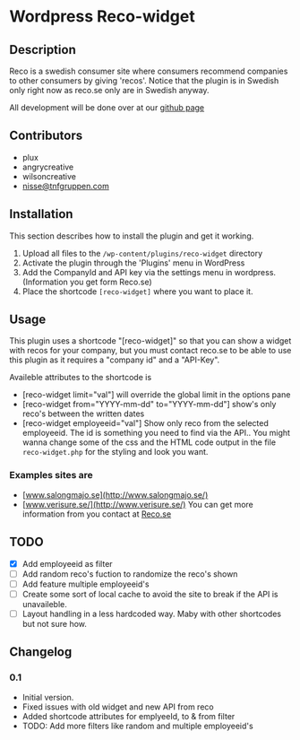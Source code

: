 # Wordpress Reco-widget

## Description

Reco is a swedish consumer site where consumers recommend companies to other consumers by giving 'recos'. Notice that the plugin is in Swedish only right now as reco.se only are in Swedish anyway.

All development will be done over at our [github page](https://github.com/NisseBoman/reco-widget)

## Contributors
- plux
- angrycreative
- wilsoncreative
- nisse@tnfgruppen.com

## Installation

This section describes how to install the plugin and get it working.

1. Upload all files to the `/wp-content/plugins/reco-widget` directory
1. Activate the plugin through the 'Plugins' menu in WordPress
1. Add the CompanyId and API key via the settings menu in wordpress. (Information you get form Reco.se)
1. Place the shortcode `[reco-widget]` where you want to place it.

## Usage
This plugin uses a shortcode "[reco-widget]" so that you can show a widget with recos for your company,
but you must contact reco.se to be able to use this plugin as it requires a "company id" and a "API-Key".

Availeble attributes to the shortcode is

- [reco-widget limit="val"] will override the global limit in the options pane
- [reco-widget from="YYYY-mm-dd" to="YYYY-mm-dd"] show's only reco's between the written dates
- [reco-widget employeeid="val"] Show only reco from the selected employeeid. The id is something you need to find via the API..
You might wanna change some of the css and the HTML code output in the file `reco-widget.php` for the styling and look you want.

### Examples sites are
- [www.salongmajo.se](http://www.salongmajo.se/)
- [www.verisure.se/](http://www.verisure.se/)
You can get more information from you contact at [Reco.se](http://www.reco.se)

## TODO
- [x] Add employeeid as filter
- [ ] Add random reco's fuction to randomize the reco's shown
- [ ] Add feature multiple employeeid's
- [ ] Create some sort of local cache to avoid the site to break if the API is unavaileble.
- [ ] Layout handling in a less hardcoded way. Maby with other shortcodes but not sure how.

## Changelog

### 0.1
- Initial version.
- Fixed issues with old widget and new API from reco
- Added shortcode attributes for emplyeeId, to & from filter
- TODO: Add more filters like random and multiple employeeid's
